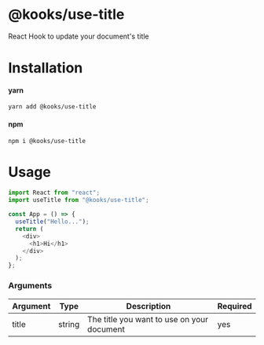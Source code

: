 # @kooks/use-title

React Hook to update your document's title

# Installation

#### yarn

`yarn add @kooks/use-title`

#### npm

`npm i @kooks/use-title`

# Usage

```js
import React from "react";
import useTitle from "@kooks/use-title";

const App = () => {
  useTitle("Hello...");
  return (
    <div>
      <h1>Hi</h1>
    </div>
  );
};
```

### Arguments

| Argument | Type   | Description                                | Required |
| -------- | ------ | ------------------------------------------ | -------- |
| title    | string | The title you want to use on your document | yes      |
